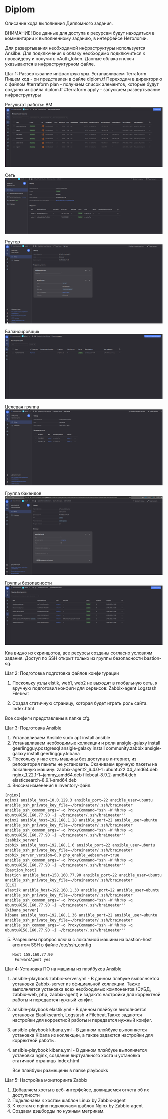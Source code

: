 
# Diplom
Описание хода выполнения Дипломного задания.

ВНИМАНИЕ! Все данные для доступа к ресурсам будут находиться в комментарии к выполненному заданию, в интерфейсе Нетологии.

Для развертывания необходимой инфраструктуры используется Ansilbe.
Для подключения к облаку необходимо подключиться к провайдеру и получить oAuth_token. Данные облака и ключ указываются в инфраструктурном файле.

Шаг 1: Развертывание инфраструктуры.
Устанавливаем Terraform
Пишем код - он представлен в файле diplom.tf
Переходим в директорию с файлом
#terraform plan - получаем список элементов, которые будут созданы из файла diplom.tf
#terraform apply - запускаем развертывание инфраструктуры

Результат работы:
ВМ
![ВМ](https://github.com/Santa-was-a-skinhead/Diplom/blob/main/img/vm.png)

Сеть
![](https://github.com/Santa-was-a-skinhead/Diplom/blob/main/img/net.png)

Роутер
![](https://github.com/Santa-was-a-skinhead/Diplom/blob/main/img/router.png)

Балансировщик
![](https://github.com/Santa-was-a-skinhead/Diplom/blob/main/img/balans.png)

Целевая группа
![](https://github.com/Santa-was-a-skinhead/Diplom/blob/main/img/target.png)

Группа бэкендов
![](https://github.com/Santa-was-a-skinhead/Diplom/blob/main/img/back.png)

Группы безопасности
![](https://github.com/Santa-was-a-skinhead/Diplom/blob/main/img/sec.png)

Кка видно из скриншотов, все ресурсы созданы согласно условиям задания. Доступ по SSH открыт только из группы безопасности bastion-sg.


Шаг 2: Подготовка подготовка файлов конфигурации

1. Поскольку узлы elstik, web1, web2 не выходят в глобальную сеть, я вручную подготовил конфиги для сервисов:
Zabbix-agent
Logstash
Filebeat

2. Создал статичную страницу, которая будет играть роль сайта.
Index.html

Все сонфиги представлены в папке cfg.

Шаг 3: Подготовка Ansible

1. Устанавливаем Ansible
   sudo apt install ansible
2. Устанавливаем необходимые коллекции и роли
   ansigle-galaxy install geerlingguy.postgresql
   ansigle-galaxy install community.zabbix
   ansigle-galaxy install geerlingguy.kibana
3. Поскольку у нас есть машины без доступа в интернет, из репозитория пакеты не установить. Скачиваем вручную пакеты на локальную машину:
   zabbix-agent2_6.4.0-1+ubuntu22.04_amd64.deb
   nginx_1.22.1-1~jammy_amd64.deb
   filebeat-8.9.2-amd64.deb
   elasticsearch-8.9.1-amd64.deb
4. Вносим изменения в inventory-файл.
```
[nginx]
nginx1 ansible_host=10.0.129.3 ansible_port=22 ansible_user=ubuntu ansible_ssh_private_key_file=~/braineater/.ssh/braineater ansible_ssh_common_args='-o ProxyCommand="ssh -W %h:%p -q ubuntu@158.160.77.90 -i ~/braineater/.ssh/braineater"'
nginx2 ansible_host=192.168.1.28 ansible_port=22 ansible_user=ubuntu ansible_ssh_private_key_file=~/braineater/.ssh/braineater ansible_ssh_common_args='-o ProxyCommand="ssh -W %h:%p -q ubuntu@158.160.77.90 -i ~/braineater/.ssh/braineater"'
[zabbix_server]
zabbix ansible_host=192.168.1.6 ansible_port=22 ansible_user=ubuntu ansible_ssh_private_key_file=~/braineater/.ssh/braineater zabbix_server_version=6.0 php_enable_webserver=true ansible_ssh_common_args='-o ProxyCommand="ssh -W %h:%p -q ubuntu@158.160.77.90 -i ~/braineater/.ssh/braineater"'
[bastion_host]
bastion ansible_host=158.160.77.90 ansible_port=22 ansible_user=ubuntu ansible_ssh_private_key_file=~/braineater/.ssh/braineater
[ELK]
elastik ansible_host=192.168.1.30 ansible_port=22 ansible_user=ubuntu ansible_ssh_private_key_file=~/braineater/.ssh/braineater ansible_ssh_common_args='-o ProxyCommand="ssh -W %h:%p -q ubuntu@158.160.77.90 -i ~/braineater/.ssh/braineater"'
[kibana_server]
kibana ansible_host=192.168.1.36 ansible_port=22 ansible_user=ubuntu ansible_ssh_private_key_file=~/braineater/.ssh/braineater ansible_ssh_common_args='-o ProxyCommand="ssh -W %h:%p -q ubuntu@158.160.77.90 -i ~/braineater/.ssh/braineater"'
```
5. Разрешаем проброс ключа с локальной машины на bastion-host агентом SSH в файле /etc/ssh_config
   ```
   Host 158.160.77.90
    ForwardAgent yes
   ```
Шаг 4: Установка ПО на машины из плэйбуков Ansible
1. ansible-playbook zabbix-server.yml - В данном плэбуке выполняется установка Zabbix-server из официальной коллекции. Также выполняется установка всех необходимых компонентов (СУБД, zabbix-web, php, zabbix-agent) и задаютс настройки для корректной работы и передается нужный конфиг.
2. ansible-playbook elastik.yml - В данном плэйбуке выполняется установка Elastiksearch, Logstash и Filebeat.Также задаются настройки для корректной работы и передается нужный конфиг.
3. ansible-playbook kibana.yml - В данном плэйбуке выполняется установка Kibana из коллекции, а также задаются настройки для корректной работы.
4. ansible-playbook kibana.yml - В данном плэйбуке выполняется установка nginx, создание виртуального хоста и установка статичной страницы index.html

   Все плэйбуки размещены в папке playbooks

Шаг 5: Настройка мониторинга Zabbix
1. Добавляем хосты в веб-интерфейсе, дожидаемся отчета об их доступности
2. Подключаем к хостам шаблон Linux by Zabbix-agent
3. К хостам с nginx подключаем шаблон Nginx by Zabbix-agent
4. Создаем дэшборды по нужным метрикам.

   
   
   
   
   





